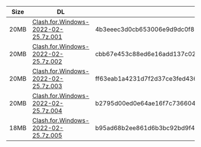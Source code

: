 |    Size   |     DL  | sha512sum |
|  ---  |  ---  |  ---  |
| 20MB | [Clash.for.Windows-2022-02-25.7z.001](https://cdn.jsdelivr.net/gh/appleians/cfw_m1@main/Clash.for.Windows-2022-02-25.7z.001) | 4b3eeec3d0cb653006e9d9dc0f80e14ffe0efe7d1e94f5aa8d004bd8b7687d8b66a6e00c5ca84c163d5989c919a689241aebe2272ab5d8ac51b10ca662c6407e |
| 20MB | [Clash.for.Windows-2022-02-25.7z.002](https://cdn.jsdelivr.net/gh/appleians/cfw_m1@main/Clash.for.Windows-2022-02-25.7z.002) | cbb67e453c88ed6e16add137c025a2c39909425ce8be75deed337fe38880c0eda22b810ea8466078ec6f06c1744fe749912840b0d5619e85391a35aebc39fcd8 |
| 20MB | [Clash.for.Windows-2022-02-25.7z.003](https://cdn.jsdelivr.net/gh/appleians/cfw_m1@main/Clash.for.Windows-2022-02-25.7z.003) | ff63eab1a4231d7f2d37ce3fed4365dede239182c7c867d6b6b492521b441006286126b4095e7a198680b1f519e9ed078fe2be91089e5db0cc86b49578dff73c |
| 20MB | [Clash.for.Windows-2022-02-25.7z.004](https://cdn.jsdelivr.net/gh/appleians/cfw_m1@main/Clash.for.Windows-2022-02-25.7z.004) | b2795d00ed0e64ae16f7c73660439b5d238aaffe2778832188825d913423d90689707074fd027c5dfae43fa688198de69bb2bd48d9a6cc82fcb0c30035b859cb |
| 18MB | [Clash.for.Windows-2022-02-25.7z.005](https://cdn.jsdelivr.net/gh/appleians/cfw_m1@main/Clash.for.Windows-2022-02-25.7z.005) | b95ad68b2ee861d6b3bc92bd9f4ad3820ade8f24c59d5627f90f6918747a0eb64953da1090d343b6269a64507a9841d1f48b006bc4ac3cba7bee807a0fc9fbcb |
